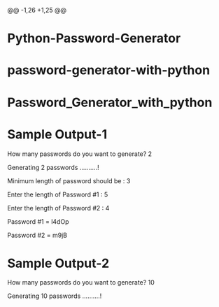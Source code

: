 @@ -1,26 +1,25 @@
 # Python-Password-Generator
 # password-generator-with-python
 
 # Password_Generator_with_python
 
 # Sample Output-1
 
 How many passwords do you want to generate? 2
 
 Generating 2 passwords ..........!
 
 Minimum length of password should be : 3
 
 Enter the length of Password #1 : 5
 
 Enter the length of Password #2 : 4
 
 Password #1 = l4dOp
 
 Password #2 = m9jB
 
 # Sample Output-2
 
 How many passwords do you want to generate? 10
 
 Generating 10 passwords ..........!
